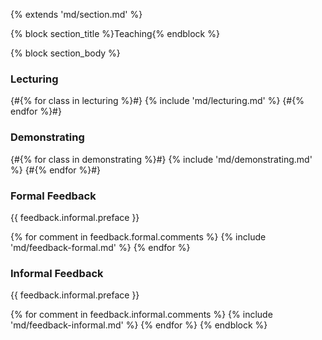 {% extends 'md/section.md' %}

{% block section_title %}Teaching{% endblock %}

{% block section_body %}

### Lecturing ###
{#{% for class in lecturing %}#}
{% include 'md/lecturing.md' %}
{#{% endfor %}#}

### Demonstrating ###
{#{% for class in demonstrating %}#}
{% include 'md/demonstrating.md' %}
{#{% endfor %}#}

### Formal Feedback ###
{{ feedback.informal.preface }}

{% for comment in feedback.formal.comments %}
{% include 'md/feedback-formal.md' %}
{% endfor %}

### Informal Feedback ###
{{ feedback.informal.preface }}

{% for comment in feedback.informal.comments %}
{% include 'md/feedback-informal.md' %}
{% endfor %}
{% endblock %}